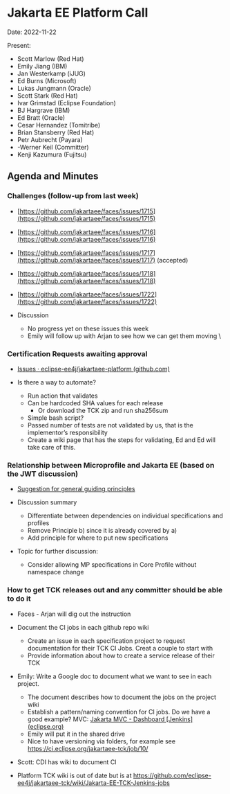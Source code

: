 # Jakarta EE Platform Call

Date: 2022-11-22

Present:

* Scott Marlow (Red Hat)
* Emily Jiang (IBM)
* Jan Westerkamp (iJUG)
* Ed Burns (Microsoft)
* Lukas Jungmann (Oracle)
* Scott Stark (Red Hat)
* Ivar Grimstad (Eclipse Foundation)
* BJ Hargrave (IBM)
* Ed Bratt (Oracle)
* Cesar Hernandez (Tomitribe)
* Brian Stansberry (Red Hat)
* Petr Aubrecht (Payara)
* -Werner Keil (Committer)
* Kenji Kazumura (Fujitsu)

## Agenda and Minutes

### Challenges (follow-up from last week)
* [https://github.com/jakartaee/faces/issues/1715](https://github.com/jakartaee/faces/issues/1715)
* [https://github.com/jakartaee/faces/issues/1716](https://github.com/jakartaee/faces/issues/1716)
* [https://github.com/jakartaee/faces/issues/1717](https://github.com/jakartaee/faces/issues/1717) (accepted)
* [https://github.com/jakartaee/faces/issues/1718](https://github.com/jakartaee/faces/issues/1718)
* [https://github.com/jakartaee/faces/issues/1722](https://github.com/jakartaee/faces/issues/1722)

* Discussion
    * No progress yet on these issues this week
    * Emily will follow up with Arjan to see how we can get them moving \

### Certification Requests awaiting approval

* [Issues · eclipse-ee4j/jakartaee-platform (github.com)](https://github.com/eclipse-ee4j/jakartaee-platform/issues?q=is%3Aissue+is%3Aopen+label%3Acertification)

* Is there a way to automate?
    * Run action that validates
    * Can be hardcoded SHA values for each release
        * Or download the TCK zip and run sha256sum
    * Simple bash script?
    * Passed number of tests are not validated by us, that is the implementor’s responsibility
    * Create a wiki page that has the steps for validating, Ed and Ed will take care of this.

### Relationship between Microprofile and Jakarta EE (based on the JWT discussion)

* [Suggestion for general guiding principles](https://docs.google.com/document/d/158-XDjNGyVm2Qsgsekj1LftQk_1OKYJeOi33qOtHJ84/edit?usp=sharing)

* Discussion summary
    * Differentiate between dependencies on individual specifications and profiles
    * Remove Principle b) since it is already covered by a)
    * Add principle for where to put new specifications

* Topic for further discussion:
    * Consider allowing MP specifications in Core Profile without namespace change

### How to get TCK releases out and any committer should be able to do it

* Faces - Arjan will dig out the instruction 

* Document the CI jobs in each github repo wiki
    * Create an issue in each specification project to request documentation for their TCK CI Jobs. Creat a couple to start with
    * Provide information about how to create a service release of their TCK

* Emily: Write a Google doc to document what we want to see in each project.
    * The document describes how to document the jobs on the project wiki
    * Establish a pattern/naming convention for CI jobs. Do we have a good example? MVC: [Jakarta MVC - Dashboard [Jenkins] (eclipse.org)](https://ci.eclipse.org/mvc/) 
    * Emily will put it in the shared drive
    * Nice to have versioning via folders, for example see https://ci.eclipse.org/jakartaee-tck/job/10/

* Scott: CDI has wiki to document CI

* Platform TCK wiki is out of date but is at https://github.com/eclipse-ee4j/jakartaee-tck/wiki/Jakarta-EE-TCK-Jenkins-jobs